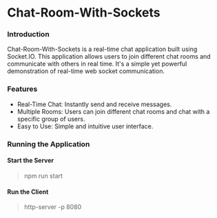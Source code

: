 # Chat-Room-With-Sockets

### Introduction
Chat-Room-With-Sockets is a real-time chat application built using Socket.IO. This application allows users to join different chat rooms and communicate with others in real time. It's a simple yet powerful demonstration of real-time web socket communication.

### Features
* Real-Time Chat: Instantly send and receive messages.
* Multiple Rooms: Users can join different chat rooms and chat with a specific group of users.
* Easy to Use: Simple and intuitive user interface.

### Running the Application


#### Start the Server

> npm run start


#### Run the Client

> http-server -p 8080


